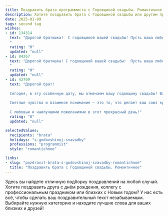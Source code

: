 ```yaml
---
title: Поздравить брата программиста с Годовщиной свадьбы. Романтичное
description: Хотите поздравить брата с Годовщиной свадьбы или другим праздником? Наш ИИ создаст незабываемое поздравление, а вы обязательно выделитесь среди других.  
date: 2025-01-09
tags: second tag
wishes:
- id: 134314
  text: "Дорогой братишка!  С годовщиной вашей свадьбы! Пусть ваша любовь, как безупречный код, будет надежной, стабильной и вечно обновляемой,  всегда наполненной нежностью,  взаимопониманием и счастьем.  Пусть каждый день вашей жизни вместе будет написан на языке любви,  с комментариями, полными радости и нежности.  Поздравляю вас с этим прекрасным праздником!  Пусть ваша семейная программа всегда работает без сбоев и ошибок,  принося только радость и удовольствие!
  "
  rating: "0"
  updated: "null"
- id: 84267
  text: "Дорогой братишка! С годовщиной вашей свадьбы!  Пусть ваша любовь, как безупречный код, будет надежной, вечной и совершенной,  а каждый день вашей совместной жизни –  волнующей и прекрасной программой,  полной счастья, нежности и взаимного понимания.  Пусть в вашем семейном коде всегда будет  место для романтики и нежных чувств!  Счастья вам, дорогие!
  "
  rating: "0"
  updated: "null"
- id: 42709
  text: "Дорогой брат!
  
  Сегодня, в эту особенную дату, мы отмечаем вашу годовщину свадьбы! Ваша любовь — это настоящий алгоритм счастья, который наполняет нашу жизнь светом и радостью. Пусть каждый день вашей совместной жизни будет как хорошо написанная программа: без сбоев, с правильными директивами и бесконечным потоком нежности.
  
  Светлые чувства и взаимное понимание — это то, что делает ваш союз крепким и гармоничным. Желаю вам, чтобы ваша любовь продолжала расти, как устойчивая база данных, хранящая самые тёплые воспоминания и мечты о будущем. Пусть каждый миг, проведенный вместе, будет насыщенным алгоритмом нежности и счастья!
  
  С любовью и наилучшими пожеланиями в этот прекрасный день!"
  rating: "0"
  updated: "null"

selectedValues:
  recipients: "brata"
  holidays: "s-godovshinoj-svavadby"
  professions: "programmist"
  style: "romantichnoe"

links:
- slug: "pozdravit-brata-s-godovshinoj-svavadby-romantichnoe"
  title: "Поздравить брата с Годовщиной свадьбы. Романтичное"
---
```


Здесь вы найдете отличную подборку поздравлений на любой случай.
Хотите поздравить друга с днём рождения, коллегу с профессиональным праздником или близких с Новым годом? У нас есть всё, чтобы сделать ваш поздравительный текст незабываемым. Выбирайте нужную категорию и находите лучшие слова для ваших близких и друзей!
